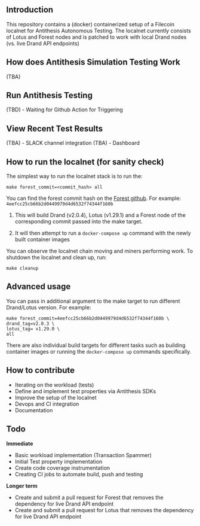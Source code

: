 ## Introduction

This repository contains a (docker) containerized setup of a Filecoin localnet for Antithesis Autonomous Testing. The localnet currently consists of Lotus and Forest nodes and is patched to work with local Drand nodes (vs. live Drand API endpoints)

## How does Antithesis Simulation Testing Work

(TBA)

## Run Antithesis Testing

(TBD) - Waiting for Github Action for Triggering

## View Recent Test Results

(TBA) - SLACK channel integration
(TBA) - Dashboard

## How to run the localnet (for sanity check)

The simplest way to run the localnet stack is to run the:

`make forest_commit=<commit_hash> all`

You can find the forest commit hash on the [Forest github](https://github.com/ChainSafe/forest). For example: `4eefcc25cb66b2d0449979d4d6532f74344f160b` 

1. This will build Drand (v2.0.4), Lotus (v1.29.1) and a Forest node of the corresponding commit passed into the make target.

2. It will then attempt to run a `docker-compose up` command with the newly built container images

You can observe the localnet chain moving and miners performing work. To shutdown the localnet and clean up, run:

`make cleanup`

## Advanced usage

You can pass in additional argument to the make target to run different Drand/Lotus version. For example:

```
make forest_commit=4eefcc25cb66b2d0449979d4d6532f74344f160b \
drand_tag=v2.0.3 \
lotus_tag= v1.29.0 \
all
```

There are also individual build targets for different tasks such as building container images or running the `docker-compose up` commands specifically.

## How to contribute

* Iterating on the workload (tests)
* Define and implement test properties via Antithesis SDKs
* Improve the setup of the localnet
* Devops and CI integration
* Documentation 

## Todo

**Immediate**

* Basic workload implementation (Transaction Spammer)
* Initial Test property implementation
* Create code coverage instrumentation 
* Creating CI jobs to automate build, push and testing

**Longer term**

* Create and submit a pull request for Forest that removes the dependency for live Drand API endpoint
* Create and submit a pull request for Lotus that removes the dependency for live Drand API endpoint